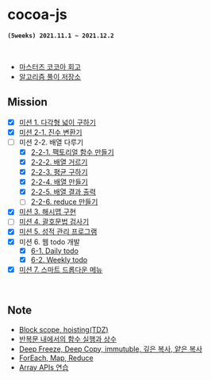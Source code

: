 # **cocoa-js**

**`(5weeks) 2021.11.1 ~ 2021.12.2`**

<br>

- [마스터즈 코코아 회고]()
- [알고리즘 풀이 저장소](https://github.com/mansaout/TIL/tree/main/Algorithm)

## **Mission**

- [x] [미션 1. 다각형 넓이 구하기](mission/mission_01/01_get_area.js)
- [x] [미션 2-1. 진수 변환기](mission/mission_02/02_1_notation.js)
- [ ] 미션 2-2. 배열 다루기
  - [x] [2-2-1. 팩토리얼 함수 만들기](mission/mission_02/02_2_1_factorial.js)
  - [x] [2-2-2. 배열 거르기](mission/mission_02/02_2_2_array.js)
  - [x] [2-2-3. 평균 구하기](mission/mission_02/02_2_3_array.js)
  - [x] [2-2-4. 배열 만들기](mission/mission_02/02_2_4_array.js)
  - [x] [2-2-5. 배열 결과 출력](mission/mission_02/02_2_5_array.js)
  - [ ] [2-2-6. reduce 만들기]()
- [x] [미션 3. 해시맵 구현](mission/mission_03/03_hash_map.js)
- [ ] [미션 4. 괄호문법 검사기]()
- [x] [미션 5. 성적 관리 프로그램](mission/mission_05/05_score_program.js)
- [x] 미션 6. 웹 todo 개발
  - [x] [6-1. Daily todo](mission/mission_06/todo_list_ver_today)
  - [x] [6-2. Weekly todo](mission/mission_06/todo_list_ver_week)
- [x] [미션 7. 스마트 드롭다운 메뉴](mission/mission_07/smart_dropdown)

<br>

## **Note**

- [Block scope, hoisting(TDZ)](note/01_block-scope_hoisting,%20this.md)
- [반복문 내에서의 함수 실행과 상수](note/02_function_in_loops.md)
- [Deep Freeze, Deep Copy, immutuble, 깊은 복사, 얕은 복사](note/03_deep-copy_deep-freezing.md)
- [ForEach, Map, Reduce](note/04_foreach_map_reduce.md)
- [Array APIs 연습](note/05_array_api.md)
